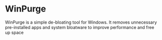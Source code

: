 # WinPurge
WinPurge is a simple de-bloating tool for Windows. It removes unnecessary pre-installed apps and system bloatware to improve performance and free up space
